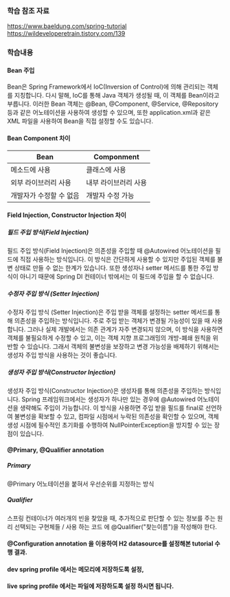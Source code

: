 ### 학습 참조 자료  
https://www.baeldung.com/spring-tutorial
https://wildeveloperetrain.tistory.com/139

### 학습내용

#### Bean 주입

   Bean은 Spring Framework에서 IoC(Inversion of Control)에 의해 관리되는 객체를 지칭합니다. 다시 말해, IoC를 통해 Java 객체가 생성될 때, 이 객체를 Bean이라고 부릅니다. 이러한 Bean 객체는 @Bean, @Component, @Service, @Repository 등과 같은 어노테이션을 사용하여 생성할 수 있으며, 또한 application.xml과 같은 XML 파일을 사용하여 Bean을 직접 설정할 수도 있습니다.

#### Bean Component 차이

|Bean|Componment|
|---|---|
|메소드에 사용|클래스에 사용|
|외부 라이브러리 사용|내부 라이브러리 사용|
|개발자가 수정할 수 없음|개발자 수정 가능|

#### Field Injection, Constructor Injection 차이

##### 필드 주입 방식(Field Injection)

필드 주입 방식(Field Injection)은 의존성을 주입할 때 @Autowired 어노테이션을 필드에 직접 사용하는 방식입니다. 이 방식은 간단하게 사용할 수 있지만 주입된 객체를 불변 상태로 만들 수 없는 한계가 있습니다. 또한 생성자나 setter 메서드를 통한 주입 방식이 아니기 때문에 Spring DI 컨테이너 밖에서는 이 필드에 주입을 할 수 없습니다.

##### 수정자 주입 방식 (Setter Injection)

수정자 주입 방식 (Setter Injection)은 주입 받을 객체를 설정하는 setter 메서드를 통해 의존성을 주입하는 방식입니다. 주로 주입 받는 객체가 변경될 가능성이 있을 때 사용합니다. 그러나 실제 개발에서는 의존 관계가 자주 변경되지 않으며, 이 방식을 사용하면 객체를 불필요하게 수정할 수 있고, 이는 객체 지향 프로그래밍의 개방-폐쇄 원칙을 위반할 수 있습니다. 그래서 객체의 불변성을 보장하고 변경 가능성을 배제하기 위해서는 생성자 주입 방식을 사용하는 것이 좋습니다.

##### 생성자 주입 방식(Constructor Injection)

생성자 주입 방식(Constructor Injection)은 생성자를 통해 의존성을 주입하는 방식입니다. Spring 프레임워크에서는 생성자가 하나만 있는 경우에 @Autowired 어노테이션을 생략해도 주입이 가능합니다. 이 방식을 사용하면 주입 받을 필드를 final로 선언하여 불변성을 확보할 수 있고, 컴파일 시점에서 누락된 의존성을 확인할 수 있으며, 객체 생성 시점에 필수적인 초기화를 수행하여 NullPointerException을 방지할 수 있는 장점이 있습니다.

#### @Primary, @Qualifier annotation
##### Primary

@Primary 어노테이션을 붙혀서 우선순위를 지정하는 방식

##### Qualifier

스프링 컨테이너가 여러개의 빈을 찾았을 때, 추가적으로 판단할 수 있는 정보를 주는 원리
선택되는 구현체들 / 사용 하는 코드 에 @Qualifier("찾는이름")을 작성해야 한다.

#### @Configuration annotation 을 이용하여 H2 datasource를 설정해본 tutorial 수행 결과.
####  dev spring profile 에서는 메모리에 저장하도록 설정,
#### live spring profile 에서는 파일에 저장하도록 설정 하시면 됩니다.
